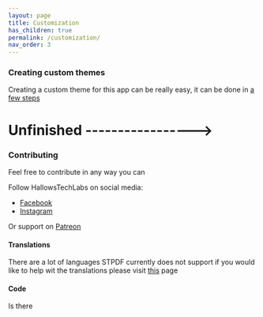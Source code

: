 ```yaml
---
layout: page
title: Customization
has_children: true
permalink: /customization/
nav_order: 3
---
```


### Creating custom themes

Creating a custom theme for this app can be really easy, it can be done in [a few steps](custom-themes/)



# Unfinished ----------------->

### Contributing

Feel free to contribute in any way you can

Follow HallowsTechLabs on social media:

* [Facebook](https://www.facebook.com/Hallows.Tech.Lab)
* [Instagram](https://www.instagram.com/hallowstechlab/)

Or support on [Patreon](https://www.patreon.com/hallowf)

#### Translations

There are a lot of languages STPDF currently does not support if you would like to help wit the translations please visit [this](customization/contributing/) page

#### Code

Is there




       